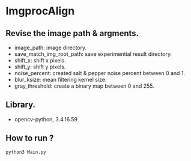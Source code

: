# ImgprocAlign

## Revise the image path & argments. 

+ image_path: image directory.
+ save_match_img_root_path: save experimential result directory.
+ shift_x: shift x pixels.
+ shift_y: shift y pixels.
+ noise_percent: created salt & pepper noise percent between 0 and 1.
+ blur_ksize: mean filtering kernel size.
+ gray_threshold: create a binary map between 0 and 255.

## Library.

+ opencv-python, 3.4.16.59

## How to run ?
```
python3 Main.py
```
